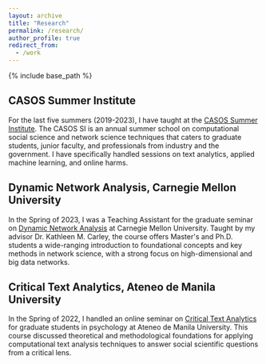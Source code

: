 ```yaml
---
layout: archive
title: "Research"
permalink: /research/
author_profile: true
redirect_from:
  - /work
---
```


{% include base_path %}

## CASOS Summer Institute
For the last five summers (2019-2023), I have taught at the <a href = "https://www.cmu.edu/casos-center/events/summer-institute.html" target = "_blank">CASOS Summer Institute</a>. The CASOS SI is an annual summer school on computational social science and network science techniques that caters to graduate students, junior faculty, and professionals from industry and the government. I have specifically handled sessions on text analytics, applied machine learning, and online harms.

## Dynamic Network Analysis, Carnegie Mellon University
In the Spring of 2023, I was a Teaching Assistant for the graduate seminar on <a href = "https://www.cmu.edu/ideas-social-cybersecurity/courses/19-640.html" target = "_blank">Dynamic Network Analysis</a> at Carnegie Mellon University. Taught by my advisor Dr. Kathleen M. Carley, the course offers Master's and Ph.D. students a wide-ranging introduction to foundational concepts and key methods in network science, with a strong focus on high-dimensional and big data networks. 

## Critical Text Analytics, Ateneo de Manila University
In the Spring of 2022, I handled an online seminar on <a href = "https://www.notion.so/spirit-on-the-stairway/Seminar-in-Critical-Text-Analytics-I-2022-H1-98c6da392d874096a83ed1e366b456c6?pvs=4" target = "_blank">Critical Text Analytics</a> for graduate students in psychology at Ateneo de Manila University. This course discussed theoretical and methodological foundations for applying computational text analysis techniques to answer social scientific questions from a critical lens.  